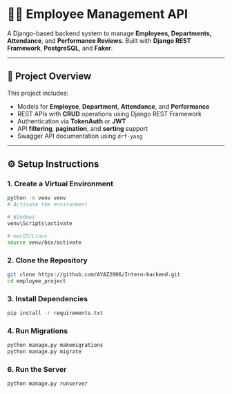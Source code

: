 # 🧑‍💼 Employee Management API

A Django-based backend system to manage **Employees, Departments, Attendance**, and **Performance Reviews**. Built with **Django REST Framework**, **PostgreSQL**, and **Faker**.

---

## 📌 Project Overview

This project includes:

- Models for **Employee**, **Department**, **Attendance**, and **Performance**
- REST APIs with **CRUD** operations using Django REST Framework
- Authentication via **TokenAuth** or **JWT**
- API **filtering**, **pagination**, and **sorting** support
- Swagger API documentation using `drf-yasg`

---

## ⚙️ Setup Instructions

### 1. Create a Virtual Environment

```bash
python -m venv venv
# Activate the environment

# Windows
venv\Scripts\activate

# macOS/Linux
source venv/bin/activate
```
### 2. Clone the Repository
```bash
git clone https://github.com/AYAZ2006/Intern-backend.git
cd employee_project
```

### 3. Install Dependencies
```bash
pip install -r requirements.txt
```
### 4. Run Migrations
```bash
python manage.py makemigrations
python manage.py migrate
```
### 6. Run the Server
```bash
python manage.py runserver
```
